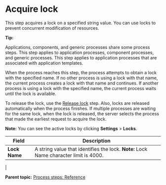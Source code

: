 # Acquire lock

This step acquires a lock on a specified string value. You can use locks to prevent concurrent modification of resources.

**Tip:** 

Applications, components, and generic processes share some process steps. This step applies to application processes, component processes, and generic processes. This step applies to application processes that are associated with application templates.

When the process reaches this step, the process attempts to obtain a lock with the specified name. If no other process is using a lock with that name, the current process creates a lock with that name and continues. If another process is using a lock with the specified name, the current process waits until the lock is available.

To release the lock, use the [Release lock](app_processsteps_lock_release.md) step. Also, locks are released automatically when the process finishes. If multiple processes are waiting for the same lock, when the lock is released, the server selects the process that made the earliest request to acquire the lock.

**Note:** You can see the active locks by clicking **Settings** \> **Locks**.

|Field|Description|
|-----|-----------|
|**Lock Name**|A string value that identifies the lock. **Note:** Lock Name character limit is 4000.

|

**Parent topic:** [Process steps: Reference](../topics/app_processSteps.md)

